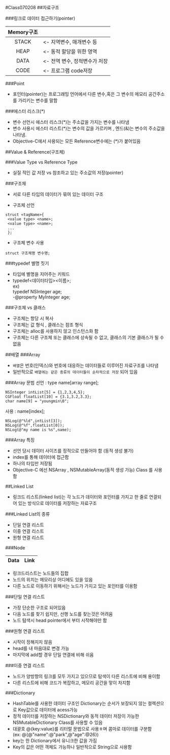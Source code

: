#Class070208
##자료구조

###링크로 데이터 접근하기(pointer)

| Memory구조 |                               |
|:----------:|-------------------------------|
|    STACK   | <- 지역변수, 매개변수 등      |
|    HEAP    | <- 동적 할당을 위한 영역      |
|    DATA    | <- 전역 변수, 정적변수가 저장 |
|    CODE    | <- 프로그램 code저장          |

###Point
* 포인터(pointer)는 프로그래밍 언어에서 다른 변수,혹은 그 변수의 메모리 공간주소를 가리키는 변수를 말함

###에스터 리스크(*)

* 변수 선언시 에스터 리스크(*)는 주소값을 가지는 변수를 나타냄
* 변수 사용시 에스터 리스트(*)는 변수의 값을 가르키며 , 엔드(&)는 변수의 주소값을 나타냄.
* Objective-C에서 사용되는 모든 Reference변수에는 (*)가 붙어있음

##Value & Reference(구조체)

###Value Type vs Reference Type

* 실질 적인 값 저장 vs 참조하고 있는 주소값의 저장(pointer)

###구조체

* 서로 다른 타입의 데이터가 묶여 있는 데이터 구조

* 구조체 선언

```
struct <tagName>{
 <value type> <name>;
 <value type> <name>;
 ...
 };
```

* 구조체 변수 사용

`struct 구조체명 변수명;`

###typedef 별명 짓기
* 타입에 별명을 지어주는 키워드
* typedef<데이터타입><이름>;   
ex)    
 typedef NSInteger age;   
  -@property MyInteger age;
  
###구조체 vs 클래스
* 구조체는 항당 시 복사
* 구조체는 값 형식 , 클래스는 참조 형식
* 구조체는 alloc를 사용하지 않고 인스턴스화 함
* 구조체는 다른 구조체 또는 클래스에 상속될 수 없고, 클래스의 기본 클래스가 될 수 없음

##배열
###Array
* `배열`은 번호(인덱스)와 번호에  대응하는 데이터들로 이루어진 자료구조를 나타냄
* 일반적으로 `배열에는 같은 종류의 데이터들이 순차적으로 저장` 되어 있음

###Array 문법
선언 : type name[array range];

```
NSInteger intList[5] = {1,2,3,4,5};
CGFloat floatList[10] = {3.1,3.2,3.3};
char name[9] = "youngmin\0";
```

사용 : name[index];

```
NSLog(@"%ld",intList[3]);
NSLog(@"%f",floatList[0]);
NSLog(@"my name is %s",name);
```

###Array 특징
* 선언 당시 데이터 사이즈를 정적으로 만들어야 함 (동적 생성 불가)
* index를 통해 데이터에 접근함
* 하나의 타입만 저장됨
* Objective-C 에선  NSArray , NSMutableArray(동적 생성 가능) Class 를 사용함 

##Linked List

* 링크드 리스트(linked list)는 각 노드가 데이터와 포인터를 가지고 한 줄로 연결되어 있는 방식으로 데이터를 저장하는 자료구조

###Linked List의 종류

* 단일 연결 리스트
* 이중 연결 리스트
* 원형 연결 리스트

###Node

| Data | Link |
|:----:|------|

* 링크드리스트는 노드들의 집합
* 노드의 위치는 메모리상 어디에도 있을 있음
* 다른 노드로 이동하기 위해서는 노드가 가지고 있는 포인터를 이용함

###단일 연결 리스트

* 가장 단순한 구조로 되어있음
* 다음 노드를 찾기 쉽지만, 선행 노드를 찾는것은 어려움
* 노드 탐색시 head pointer에서 부터 시작해야만 함

###원형 연결 리스트

* 시작이 정해지지 않음
* head를 내 마음대로 변경 가능
* 마지막에 add할 경우 단일 연결에 비해 쉬움

###이중 연결 리스트

* 노드가 양방향의 링크를 모두 가지고 있으므로 탐색이 다른 리스트에 비해 용이함
* 다른 리스트에 비해 코드가 복잡하고, 메모리 공간을 맣이 차지함

###Dictionary

* HashTable를 사용한 데이터 구조인 Dictionary는 순서가 보장되지 않는 컬렉션으로 Key값으로 데이터에 acess가능
* 정적 데이터를 저장하는 NSDictionary와 동적 데이터 저장이 가능한 NSMutableDictionary Class를 사용할 수 있음
* 대괄호 @{key:value}를 리터럴 문법으로 사용ㅎ며 콤마로 데이터를 구분함   
 (ex: @{@"name":@"park",@"age":@26})
* key는 한 Dictionary에서 유니크한 값을 가짐
* Key의 값은 어떤 객체도 가능하나 일반적으로 String으로 사용함
